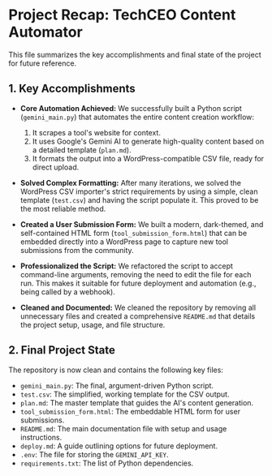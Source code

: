 # Project Recap: TechCEO Content Automator

This file summarizes the key accomplishments and final state of the project for future reference.

## 1. Key Accomplishments

- **Core Automation Achieved:** We successfully built a Python script (`gemini_main.py`) that automates the entire content creation workflow:
    1.  It scrapes a tool's website for context.
    2.  It uses Google's Gemini AI to generate high-quality content based on a detailed template (`plan.md`).
    3.  It formats the output into a WordPress-compatible CSV file, ready for direct upload.

- **Solved Complex Formatting:** After many iterations, we solved the WordPress CSV importer's strict requirements by using a simple, clean template (`test.csv`) and having the script populate it. This proved to be the most reliable method.

- **Created a User Submission Form:** We built a modern, dark-themed, and self-contained HTML form (`tool_submission_form.html`) that can be embedded directly into a WordPress page to capture new tool submissions from the community.

- **Professionalized the Script:** We refactored the script to accept command-line arguments, removing the need to edit the file for each run. This makes it suitable for future deployment and automation (e.g., being called by a webhook).

- **Cleaned and Documented:** We cleaned the repository by removing all unnecessary files and created a comprehensive `README.md` that details the project setup, usage, and file structure.

## 2. Final Project State

The repository is now clean and contains the following key files:

-   `gemini_main.py`: The final, argument-driven Python script.
-   `test.csv`: The simplified, working template for the CSV output.
-   `plan.md`: The master template that guides the AI's content generation.
-   `tool_submission_form.html`: The embeddable HTML form for user submissions.
-   `README.md`: The main documentation file with setup and usage instructions.
-   `deploy.md`: A guide outlining options for future deployment.
-   `.env`: The file for storing the `GEMINI_API_KEY`.
-   `requirements.txt`: The list of Python dependencies.
